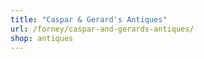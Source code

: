 ```yaml
---
title: "Caspar & Gerard's Antiques"
url: /forney/caspar-and-gerards-antiques/
shop: antiques
---
```

